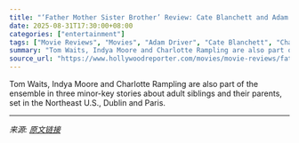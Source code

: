 ```yaml
---
title: "‘Father Mother Sister Brother’ Review: Cate Blanchett and Adam Driver in Jim Jarmusch’s Funny, Tender, Astutely Observed Jewel of a Family Triptych"
date: 2025-08-31T17:30:00+08:00
categories: ["entertainment"]
tags: ["Movie Reviews", "Movies", "Adam Driver", "Cate Blanchett", "Charlotte Rampling", "Jim Jarmusch", "Mayim Bialik", "venice", "Venice 2025", "Venice Film Festival", "Venice Film Festival 2025", "Vicky Krieps"]
summary: "Tom Waits, Indya Moore and Charlotte Rampling are also part of the ensemble in three minor-key stories about adult siblings and their parents, set in the Northeast U.S., Dublin and Paris."
source_url: "https://www.hollywoodreporter.com/movies/movie-reviews/father-mother-sister-brother-review-jim-jarmusch-1236358004/"
---
```


Tom Waits, Indya Moore and Charlotte Rampling are also part of the ensemble in three minor-key stories about adult siblings and their parents, set in the Northeast U.S., Dublin and Paris.

---

*来源: [原文链接](https://www.hollywoodreporter.com/movies/movie-reviews/father-mother-sister-brother-review-jim-jarmusch-1236358004/)*
